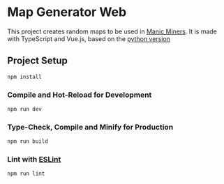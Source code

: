 # Map Generator Web

This project creates random maps to be used in [Manic Miners](https://manicminers.baraklava.com/). It is made with TypeScript and Vue.js, based on the [python version](https://github.com/vyldr/map-generator)

## Project Setup

```sh
npm install
```

### Compile and Hot-Reload for Development

```sh
npm run dev
```

### Type-Check, Compile and Minify for Production

```sh
npm run build
```

### Lint with [ESLint](https://eslint.org/)

```sh
npm run lint
```

